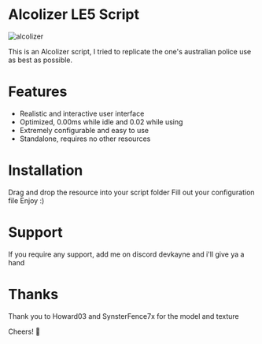 # Alcolizer LE5 Script
![alcolizer](https://github.com/user-attachments/assets/356623cd-4592-4f2f-9e6b-aa160a9f8ac1)


This is an Alcolizer script, I tried to replicate the one's australian police use as best as possible.

# Features
- Realistic and interactive user interface
- Optimized, 0.00ms while idle and 0.02 while using
- Extremely configurable and easy to use
- Standalone, requires no other resources

# Installation
Drag and drop the resource into your script folder
Fill out your configuration file
Enjoy :)

# Support
If you require any support, add me on discord devkayne and i'll give ya a hand

# Thanks
Thank you to Howard03 and SynsterFence7x for the model and texture

Cheers! 🍻
